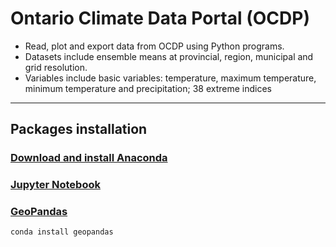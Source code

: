 # Ontario Climate Data Portal (OCDP)
>
* Read, plot and export data from OCDP using Python programs. 
* Datasets include ensemble means at provincial, region, municipal and grid resolution.
* Variables include basic variables: temperature, maximum temperature, minimum temperature and precipitation; 38 extreme indices
---

## Packages installation
### [Download and install Anaconda](https://www.anaconda.com/distribution/)

### [Jupyter Notebook](https://jupyter.readthedocs.io/en/latest/install.html)

### [GeoPandas](http://geopandas.org/install.html)
```bash
conda install geopandas
```
